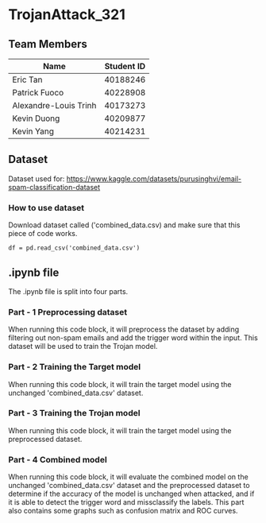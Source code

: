 # TrojanAttack_321

## Team Members

| Name | Student ID | 
| ---- | -------------------- | 
| Eric Tan | 40188246 |
| Patrick Fuoco | 40228908 |
| Alexandre-Louis Trinh | 40173273 |
| Kevin Duong | 40209877 |
| Kevin Yang | 40214231 |

## Dataset
Dataset used for: https://www.kaggle.com/datasets/purusinghvi/email-spam-classification-dataset

### How to use dataset
Download dataset called ('combined_data.csv) and make sure that this piece of code works.
```
df = pd.read_csv('combined_data.csv')
```

## .ipynb file
The .ipynb file is split into four parts.

### Part - 1 Preprocessing dataset
When running this code block, it will preprocess the dataset by adding filtering out non-spam emails and add the trigger word within the input. This dataset will be used to train the Trojan model.

### Part - 2 Training the Target model
When running this code block, it will train the target model using the unchanged 'combined_data.csv' dataset.

### Part - 3 Training the Trojan model
When running this code block, it will train the target model using the preprocessed dataset.

### Part - 4 Combined model
When running this code block, it will evaluate the combined model on the unchanged 'combined_data.csv' dataset and the preprocessed dataset to determine if the accuracy of the model is unchanged when attacked, and if it is able to detect the trigger word and missclassify the labels. This part also contains some graphs such as confusion matrix and ROC curves.
